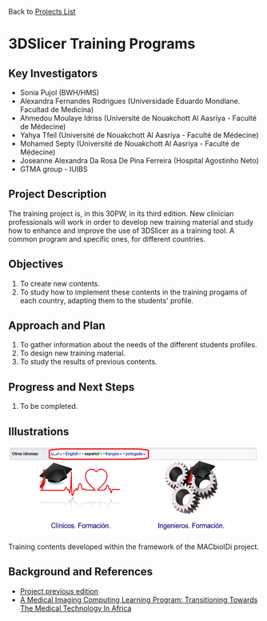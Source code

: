 Back to [Projects List](../../README.md#ProjectsList)

# 3DSlicer Training Programs

## Key Investigators

-	Sonia Pujol (BWH/HMS)
- Alexandra Fernandes Rodrigues (Universidade Eduardo Mondlane. Facultad de Medicina)
-	Ahmedou Moulaye Idriss (Université de Nouakchott Al Aasriya - Faculté de Médecine)
-	Yahya Tfeil (Université de Nouakchott Al Aasriya - Faculté de Médecine)
-	Mohamed Septy (Université de Nouakchott Al Aasriya - Faculté de Médecine)
-	Joseanne Alexandra Da Rosa De Pina Ferreira (Hospital Agostinho Neto)
-	GTMA group - IUIBS


## Project Description

The training project is, in this 30PW, in its third edition. New clinician professionals will work in order to develop new training material and study how to enhance and improve the use of 3DSlicer as a training tool. A common program and specific ones, for different countries.

## Objectives

1. To create new contents.
1. To study how to implement these contents in the training progams of each country, adapting them to the students' profile.


## Approach and Plan

1. To gather information about the needs of the different students profiles.
1. To design new training material.
1. To study the results of previous contents.


## Progress and Next Steps

1. To be completed.

## Illustrations

<img src="Figure1.png" width="500" height="175">

Training contents developed within the framework of the MACbioIDi project.

## Background and References

+ [Project previous edition](https://na-mic.github.io/ProjectWeek/PW28_2018_GranCanaria/Projects/3DSlicerTrainingPrograms/)
+ [A Medical Imaging Computing Learning Program: Transitioning Towards The Medical Technology In Africa](https://library.iated.org/view/AFONSOSUAREZ2018AME)
